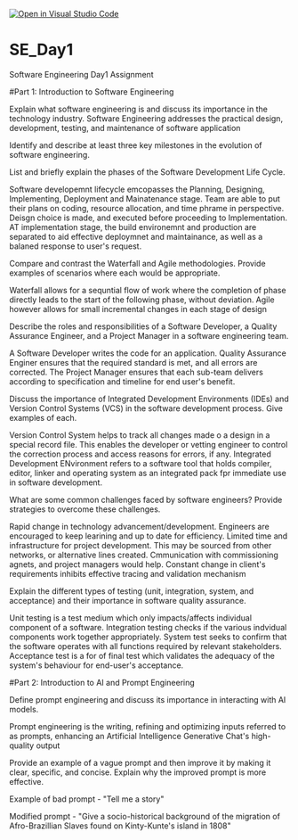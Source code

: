 [![Open in Visual Studio Code](https://classroom.github.com/assets/open-in-vscode-2e0aaae1b6195c2367325f4f02e2d04e9abb55f0b24a779b69b11b9e10269abc.svg)](https://classroom.github.com/online_ide?assignment_repo_id=15567066&assignment_repo_type=AssignmentRepo)
# SE_Day1
Software Engineering Day1 Assignment

#Part 1: Introduction to Software Engineering

Explain what software engineering is and discuss its importance in the technology industry.
Software Engineering addresses the practical design, development, testing, and maintenance of software application


Identify and describe at least three key milestones in the evolution of software engineering.



List and briefly explain the phases of the Software Development Life Cycle.

Software developemnt lifecycle emcopasses the Planning, Designing, Implementing, Deployment and Mainatenance stage. Team are able to put their plans on coding, resource allocation, and time phrame in perspective. Deisgn choice is made, and executed before proceeding to Implementation. AT implementation stage, the build environemnt and production are separated to aid effective deploymnet and maintainance, as well as a balaned response to user's request. 


Compare and contrast the Waterfall and Agile methodologies. Provide examples of scenarios where each would be appropriate.

Waterfall allows for a sequntial flow of work where the completion of phase directly leads to the start of the following phase, without deviation. Agile however allows for small incremental changes in each stage of design 

Describe the roles and responsibilities of a Software Developer, a Quality Assurance Engineer, and a Project Manager in a software engineering team.

A Software Developer writes the code for an application. Quality Assurance Enginer ensures that the required standard is met, and all errors are corrected. The Project Manager ensures that each sub-team delivers according to specification and timeline for end user's benefit.


Discuss the importance of Integrated Development Environments (IDEs) and Version Control Systems (VCS) in the software development process. Give examples of each.

Version Control System helps to track all changes made o a design in a special record file. This enables the developer or vetting engineer to control the correction process and access reasons for errors, if any. Integrated Development ENvironment refers to a software tool that holds compiler, editor, linker and operating system as an integrated pack fpr immediate use in software development.

What are some common challenges faced by software engineers? Provide strategies to overcome these challenges.

Rapid change in technology advancement/development. Engineers are encouraged to keep learining and up to date for efficiency. Limited time and infrastructure for project development. This may be sourced from other networks, or alternative lines created. Cmmunication with commissioning agnets, and project managers would help. Constant change in client's requirements inhibits effective tracing and validation mechanism

Explain the different types of testing (unit, integration, system, and acceptance) and their importance in software quality assurance.

Unit testing is a test medium which only impacts/affects individual component of a software. Integration testing checks if the various indvidual components work together appropriately. System test seeks to confirm that the software operates with all functions required by relevant stakeholders. Acceptance test is a for of final test which validates the adequacy of the system's behaviour for end-user's acceptance.

#Part 2: Introduction to AI and Prompt Engineering


Define prompt engineering and discuss its importance in interacting with AI models.

Prompt engineering is the writing, refining and optimizing inputs referred to as prompts, enhancing an Artificial Intelligence Generative Chat's high-quality output

Provide an example of a vague prompt and then improve it by making it clear, specific, and concise. Explain why the improved prompt is more effective.

Example of bad prompt - "Tell me a story"

Modified prompt - "Give a socio-historical background of the migration of Afro-Brazillian Slaves found on Kinty-Kunte's island in 1808"
